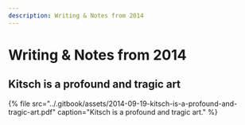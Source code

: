 ```yaml
---
description: Writing & Notes from 2014
---
```


# Writing & Notes from 2014

## Kitsch is a profound and tragic art

{% file src="../.gitbook/assets/2014-09-19-kitsch-is-a-profound-and-tragic-art.pdf" caption="Kitsch is a profound and tragic art." %}

